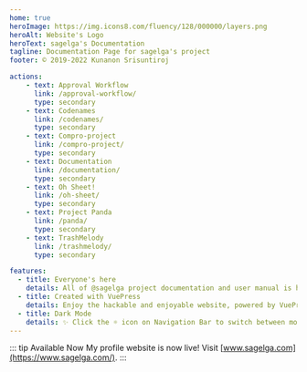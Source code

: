 ```yaml
---
home: true
heroImage: https://img.icons8.com/fluency/128/000000/layers.png
heroAlt: Website's Logo
heroText: sagelga's Documentation
tagline: Documentation Page for sagelga's project
footer: © 2019-2022 Kunanon Srisuntiroj

actions:
    - text: Approval Workflow
      link: /approval-workflow/
      type: secondary
    - text: Codenames
      link: /codenames/
      type: secondary
    - text: Compro-project
      link: /compro-project/
      type: secondary
    - text: Documentation
      link: /documentation/
      type: secondary
    - text: Oh Sheet!
      link: /oh-sheet/
      type: secondary
    - text: Project Panda
      link: /panda/
      type: secondary
    - text: TrashMelody
      link: /trashmelody/
      type: secondary

features:
  - title: Everyone's here
    details: All of @sagelga project documentation and user manual is here to serve!
  - title: Created with VuePress
    details: Enjoy the hackable and enjoyable website, powered by VuePress 2.
  - title: Dark Mode
    details: ✨ Click the ☼ icon on Navigation Bar to switch between modes.
---
```


::: tip Available Now
My profile website is now live! Visit [www.sagelga.com](https://www.sagelga.com/).
:::
